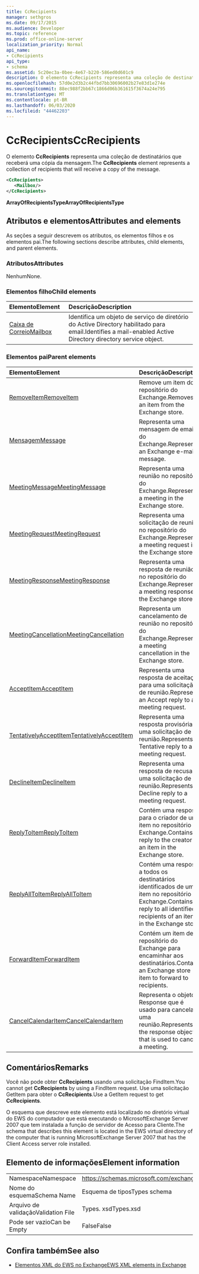 ```yaml
---
title: CcRecipients
manager: sethgros
ms.date: 09/17/2015
ms.audience: Developer
ms.topic: reference
ms.prod: office-online-server
localization_priority: Normal
api_name:
- CcRecipients
api_type:
- schema
ms.assetid: 5c20ec3a-0bee-4e67-b220-586ed0d601c9
description: O elemento CcRecipients representa uma coleção de destinatários que receberá uma cópia da mensagem.
ms.openlocfilehash: 57d0e2d3b2c44fbd7bb30696002b27e83d1e274e
ms.sourcegitcommit: 88ec988f2bb67c1866d06b361615f3674a24e795
ms.translationtype: MT
ms.contentlocale: pt-BR
ms.lasthandoff: 06/03/2020
ms.locfileid: "44462203"
---
```

# <a name="ccrecipients"></a><span data-ttu-id="c72c0-103">CcRecipients</span><span class="sxs-lookup"><span data-stu-id="c72c0-103">CcRecipients</span></span>

<span data-ttu-id="c72c0-104">O elemento **CcRecipients** representa uma coleção de destinatários que receberá uma cópia da mensagem.</span><span class="sxs-lookup"><span data-stu-id="c72c0-104">The **CcRecipients** element represents a collection of recipients that will receive a copy of the message.</span></span> 
  
```xml
<CcRecipients>
   <Mailbox/>
</CcRecipients>
```

 <span data-ttu-id="c72c0-105">**ArrayOfRecipientsType**</span><span class="sxs-lookup"><span data-stu-id="c72c0-105">**ArrayOfRecipientsType**</span></span>
## <a name="attributes-and-elements"></a><span data-ttu-id="c72c0-106">Atributos e elementos</span><span class="sxs-lookup"><span data-stu-id="c72c0-106">Attributes and elements</span></span>

<span data-ttu-id="c72c0-107">As seções a seguir descrevem os atributos, os elementos filhos e os elementos pai.</span><span class="sxs-lookup"><span data-stu-id="c72c0-107">The following sections describe attributes, child elements, and parent elements.</span></span>
  
### <a name="attributes"></a><span data-ttu-id="c72c0-108">Atributos</span><span class="sxs-lookup"><span data-stu-id="c72c0-108">Attributes</span></span>

<span data-ttu-id="c72c0-109">Nenhum</span><span class="sxs-lookup"><span data-stu-id="c72c0-109">None.</span></span>
  
### <a name="child-elements"></a><span data-ttu-id="c72c0-110">Elementos filho</span><span class="sxs-lookup"><span data-stu-id="c72c0-110">Child elements</span></span>

|<span data-ttu-id="c72c0-111">**Elemento**</span><span class="sxs-lookup"><span data-stu-id="c72c0-111">**Element**</span></span>|<span data-ttu-id="c72c0-112">**Descrição**</span><span class="sxs-lookup"><span data-stu-id="c72c0-112">**Description**</span></span>|
|:-----|:-----|
|[<span data-ttu-id="c72c0-113">Caixa de Correio</span><span class="sxs-lookup"><span data-stu-id="c72c0-113">Mailbox</span></span>](mailbox.md) <br/> |<span data-ttu-id="c72c0-114">Identifica um objeto de serviço de diretório do Active Directory habilitado para email.</span><span class="sxs-lookup"><span data-stu-id="c72c0-114">Identifies a mail-enabled Active Directory directory service object.</span></span>  <br/> |
   
### <a name="parent-elements"></a><span data-ttu-id="c72c0-115">Elementos pai</span><span class="sxs-lookup"><span data-stu-id="c72c0-115">Parent elements</span></span>

|<span data-ttu-id="c72c0-116">**Elemento**</span><span class="sxs-lookup"><span data-stu-id="c72c0-116">**Element**</span></span>|<span data-ttu-id="c72c0-117">**Descrição**</span><span class="sxs-lookup"><span data-stu-id="c72c0-117">**Description**</span></span>|
|:-----|:-----|
|[<span data-ttu-id="c72c0-118">RemoveItem</span><span class="sxs-lookup"><span data-stu-id="c72c0-118">RemoveItem</span></span>](removeitem.md) <br/> |<span data-ttu-id="c72c0-119">Remove um item do repositório do Exchange.</span><span class="sxs-lookup"><span data-stu-id="c72c0-119">Removes an item from the Exchange store.</span></span>  <br/> |
|[<span data-ttu-id="c72c0-120">Mensagem</span><span class="sxs-lookup"><span data-stu-id="c72c0-120">Message</span></span>](message-ex15websvcsotherref.md) <br/> |<span data-ttu-id="c72c0-121">Representa uma mensagem de email do Exchange.</span><span class="sxs-lookup"><span data-stu-id="c72c0-121">Represents an Exchange e-mail message.</span></span>  <br/> |
|[<span data-ttu-id="c72c0-122">MeetingMessage</span><span class="sxs-lookup"><span data-stu-id="c72c0-122">MeetingMessage</span></span>](meetingmessage.md) <br/> |<span data-ttu-id="c72c0-123">Representa uma reunião no repositório do Exchange.</span><span class="sxs-lookup"><span data-stu-id="c72c0-123">Represents a meeting in the Exchange store.</span></span>  <br/> |
|[<span data-ttu-id="c72c0-124">MeetingRequest</span><span class="sxs-lookup"><span data-stu-id="c72c0-124">MeetingRequest</span></span>](meetingrequest.md) <br/> |<span data-ttu-id="c72c0-125">Representa uma solicitação de reunião no repositório do Exchange.</span><span class="sxs-lookup"><span data-stu-id="c72c0-125">Represents a meeting request in the Exchange store.</span></span>  <br/> |
|[<span data-ttu-id="c72c0-126">MeetingResponse</span><span class="sxs-lookup"><span data-stu-id="c72c0-126">MeetingResponse</span></span>](meetingresponse.md) <br/> |<span data-ttu-id="c72c0-127">Representa uma resposta de reunião no repositório do Exchange.</span><span class="sxs-lookup"><span data-stu-id="c72c0-127">Represents a meeting response in the Exchange store.</span></span>  <br/> |
|[<span data-ttu-id="c72c0-128">MeetingCancellation</span><span class="sxs-lookup"><span data-stu-id="c72c0-128">MeetingCancellation</span></span>](meetingcancellation.md) <br/> |<span data-ttu-id="c72c0-129">Representa um cancelamento de reunião no repositório do Exchange.</span><span class="sxs-lookup"><span data-stu-id="c72c0-129">Represents a meeting cancellation in the Exchange store.</span></span>  <br/> |
|[<span data-ttu-id="c72c0-130">AcceptItem</span><span class="sxs-lookup"><span data-stu-id="c72c0-130">AcceptItem</span></span>](acceptitem.md) <br/> |<span data-ttu-id="c72c0-131">Representa uma resposta de aceitação para uma solicitação de reunião.</span><span class="sxs-lookup"><span data-stu-id="c72c0-131">Represents an Accept reply to a meeting request.</span></span>  <br/> |
|[<span data-ttu-id="c72c0-132">TentativelyAcceptItem</span><span class="sxs-lookup"><span data-stu-id="c72c0-132">TentativelyAcceptItem</span></span>](tentativelyacceptitem.md) <br/> |<span data-ttu-id="c72c0-133">Representa uma resposta provisória a uma solicitação de reunião.</span><span class="sxs-lookup"><span data-stu-id="c72c0-133">Represents a Tentative reply to a meeting request.</span></span>  <br/> |
|[<span data-ttu-id="c72c0-134">DeclineItem</span><span class="sxs-lookup"><span data-stu-id="c72c0-134">DeclineItem</span></span>](declineitem.md) <br/> |<span data-ttu-id="c72c0-135">Representa uma resposta de recusa a uma solicitação de reunião.</span><span class="sxs-lookup"><span data-stu-id="c72c0-135">Represents a Decline reply to a meeting request.</span></span>  <br/> |
|[<span data-ttu-id="c72c0-136">ReplyToItem</span><span class="sxs-lookup"><span data-stu-id="c72c0-136">ReplyToItem</span></span>](replytoitem.md) <br/> |<span data-ttu-id="c72c0-137">Contém uma resposta para o criador de um item no repositório do Exchange.</span><span class="sxs-lookup"><span data-stu-id="c72c0-137">Contains a reply to the creator of an item in the Exchange store.</span></span>  <br/> |
|[<span data-ttu-id="c72c0-138">ReplyAllToItem</span><span class="sxs-lookup"><span data-stu-id="c72c0-138">ReplyAllToItem</span></span>](replyalltoitem.md) <br/> |<span data-ttu-id="c72c0-139">Contém uma resposta a todos os destinatários identificados de um item no repositório do Exchange.</span><span class="sxs-lookup"><span data-stu-id="c72c0-139">Contains a reply to all identified recipients of an item in the Exchange store.</span></span>  <br/> |
|[<span data-ttu-id="c72c0-140">ForwardItem</span><span class="sxs-lookup"><span data-stu-id="c72c0-140">ForwardItem</span></span>](forwarditem.md) <br/> |<span data-ttu-id="c72c0-141">Contém um item de repositório do Exchange para encaminhar aos destinatários.</span><span class="sxs-lookup"><span data-stu-id="c72c0-141">Contains an Exchange store item to forward to recipients.</span></span>  <br/> |
|[<span data-ttu-id="c72c0-142">CancelCalendarItem</span><span class="sxs-lookup"><span data-stu-id="c72c0-142">CancelCalendarItem</span></span>](cancelcalendaritem.md) <br/> |<span data-ttu-id="c72c0-143">Representa o objeto Response que é usado para cancelar uma reunião.</span><span class="sxs-lookup"><span data-stu-id="c72c0-143">Represents the response object that is used to cancel a meeting.</span></span>  <br/> |
   
## <a name="remarks"></a><span data-ttu-id="c72c0-144">Comentários</span><span class="sxs-lookup"><span data-stu-id="c72c0-144">Remarks</span></span>

<span data-ttu-id="c72c0-145">Você não pode obter **CcRecipients** usando uma solicitação FindItem.</span><span class="sxs-lookup"><span data-stu-id="c72c0-145">You cannot get **CcRecipients** by using a FindItem request.</span></span> <span data-ttu-id="c72c0-146">Use uma solicitação GetItem para obter o **CcRecipients**.</span><span class="sxs-lookup"><span data-stu-id="c72c0-146">Use a GetItem request to get **CcRecipients**.</span></span>
  
<span data-ttu-id="c72c0-147">O esquema que descreve este elemento está localizado no diretório virtual do EWS do computador que está executando o MicrosoftExchange Server 2007 que tem instalada a função de servidor de Acesso para Cliente.</span><span class="sxs-lookup"><span data-stu-id="c72c0-147">The schema that describes this element is located in the EWS virtual directory of the computer that is running MicrosoftExchange Server 2007 that has the Client Access server role installed.</span></span>
  
## <a name="element-information"></a><span data-ttu-id="c72c0-148">Elemento de informações</span><span class="sxs-lookup"><span data-stu-id="c72c0-148">Element information</span></span>

|||
|:-----|:-----|
|<span data-ttu-id="c72c0-149">Namespace</span><span class="sxs-lookup"><span data-stu-id="c72c0-149">Namespace</span></span>  <br/> |https://schemas.microsoft.com/exchange/services/2006/types  <br/> |
|<span data-ttu-id="c72c0-150">Nome do esquema</span><span class="sxs-lookup"><span data-stu-id="c72c0-150">Schema Name</span></span>  <br/> |<span data-ttu-id="c72c0-151">Esquema de tipos</span><span class="sxs-lookup"><span data-stu-id="c72c0-151">Types schema</span></span>  <br/> |
|<span data-ttu-id="c72c0-152">Arquivo de validação</span><span class="sxs-lookup"><span data-stu-id="c72c0-152">Validation File</span></span>  <br/> |<span data-ttu-id="c72c0-153">Types. xsd</span><span class="sxs-lookup"><span data-stu-id="c72c0-153">Types.xsd</span></span>  <br/> |
|<span data-ttu-id="c72c0-154">Pode ser vazio</span><span class="sxs-lookup"><span data-stu-id="c72c0-154">Can be Empty</span></span>  <br/> |<span data-ttu-id="c72c0-155">False</span><span class="sxs-lookup"><span data-stu-id="c72c0-155">False</span></span>  <br/> |
   
## <a name="see-also"></a><span data-ttu-id="c72c0-156">Confira também</span><span class="sxs-lookup"><span data-stu-id="c72c0-156">See also</span></span>



- [<span data-ttu-id="c72c0-157">Elementos XML do EWS no Exchange</span><span class="sxs-lookup"><span data-stu-id="c72c0-157">EWS XML elements in Exchange</span></span>](ews-xml-elements-in-exchange.md)

